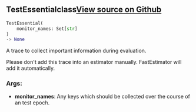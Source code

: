 ## TestEssential<span class="tag">class</span><a class="sourcelink" href=https://github.com/fastestimator/fastestimator/blob/r1.2/fastestimator/trace/trace.py/#L216-L241>View source on Github</a>
```python
TestEssential(
	monitor_names: Set[str]
)
-> None
```
A trace to collect important information during evaluation.

Please don't add this trace into an estimator manually. FastEstimator will add it automatically.


<h3>Args:</h3>


* **monitor_names**: Any keys which should be collected over the course of an test epoch.

